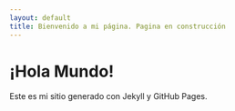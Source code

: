 ```yaml
---
layout: default
title: Bienvenido a mi página. Pagina en construcción
---
```


# ¡Hola Mundo!
Este es mi sitio generado con Jekyll y GitHub Pages.
